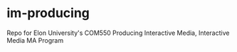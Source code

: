 im-producing
============

Repo for Elon University's COM550 Producing Interactive Media, Interactive Media MA Program
